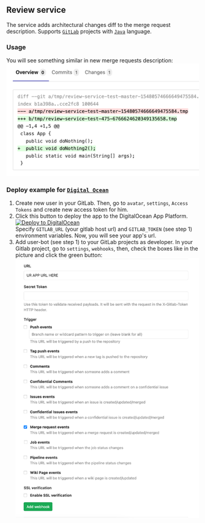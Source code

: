 ## Review service

The service adds architectural changes diff to the merge request description.
Supports [`GitLab`](https://about.gitlab.com/)
projects with [`Java`](https://www.oracle.com/java/) language.

### Usage

You will see something similar in new merge requests description:
![ScreenShot](example.png)

### Deploy example for [`Digital Ocean`](https://cloud.digitalocean.com/)

1. Create new user in your GitLab. Then, go to `avatar`, `settings`, `Access Tokens` and create new
   access token for him.
1. Click this button to deploy the app to the DigitalOcean App Platform.  
   [![Deploy to DigitalOcean](https://www.deploytodo.com/do-btn-blue.svg)](https://cloud.digitalocean.com/apps/new?repo=https://github.com/demidko/review/tree/main)  
   Specify `GITLAB_URL` (your gitlab host url) and `GITLAB_TOKEN` (see step 1) environment
   variables. Now, you will see your app's url.
1. Add user-bot (see step 1) to your GitLab projects as developer. In your Gitlab project, go
   to `settings`, `webhooks`, then, check the boxes like in the picture and click the green button:
   ![ScreenShot](configuration.png)

